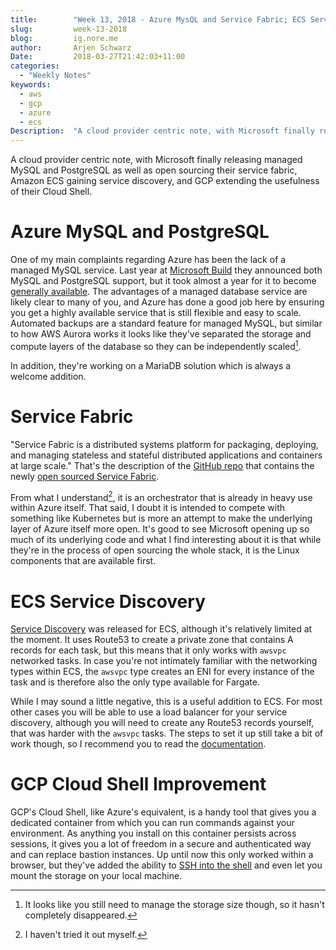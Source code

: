 ```yaml
---
title:        "Week 13, 2018 - Azure MysQL and Service Fabric; ECS Service Discovery; GCP Cloud Shell"
slug:         week-13-2018
blog:         ig.nore.me  
author:       Arjen Schwarz  
Date:         2018-03-27T21:42:03+11:00
categories:   
  - "Weekly Notes"
keywords:
  - aws
  - gcp
  - azure
  - ecs
Description:  "A cloud provider centric note, with Microsoft finally releasing managed MySQL and PostgreSQL as well as open sourcing their service fabric, Amazon ECS gaining service discovery, and GCP extending the usefulness of their Cloud Shell."
---
```


A cloud provider centric note, with Microsoft finally releasing managed MySQL and PostgreSQL as well as open sourcing their service fabric, Amazon ECS gaining service discovery, and GCP extending the usefulness of their Cloud Shell.

# Azure MySQL and PostgreSQL

One of my main complaints regarding Azure has been the lack of a managed MySQL service. Last year at [Microsoft Build](/weekly-notes/week-20-2017/) they announced both MySQL and PostgreSQL support, but it took almost a year for it to become [generally available](https://azure.microsoft.com/en-us/blog/announcing-general-availability-of-azure-database-services-for-mysql-and-postgresql/). The advantages of a managed database service are likely clear to many of you, and Azure has done a good job here by ensuring you get a highly available service that is still flexible and easy to scale. Automated backups are a standard feature for managed MySQL, but similar to how AWS Aurora works it looks like they've separated the storage and compute layers of the database so they can be independently scaled[^1].

In addition, they're working on a MariaDB solution which is always a welcome addition.

# Service Fabric

"Service Fabric is a distributed systems platform for packaging, deploying, and managing stateless and stateful distributed applications and containers at large scale." That's the description of the [GitHub repo](https://github.com/Microsoft/service-fabric/) that contains the newly [open sourced Service Fabric](https://blogs.msdn.microsoft.com/azureservicefabric/2018/03/14/service-fabric-is-going-open-source/).

From what I understand[^2], it is an orchestrator that is already in heavy use within Azure itself. That said, I doubt it is intended to compete with something like Kubernetes but is more an attempt to make the underlying layer of Azure itself more open. It's good to see Microsoft opening up so much of its underlying code and what I find interesting about it is that while they're in the process of open sourcing the whole stack, it is the Linux components that are available first.

# ECS Service Discovery

[Service Discovery](https://aws.amazon.com/about-aws/whats-new/2018/03/introducing-service-discovery-for-amazon-ecs/) was released for ECS, although it's relatively limited at the moment. It uses Route53 to create a private zone that contains A records for each task, but this means that it only works with `awsvpc`  networked tasks. In case you're not intimately familiar with the networking types within ECS, the `awsvpc` type creates an ENI for every instance of the task and is therefore also the only type available for Fargate. 

While I may sound a little negative, this is a useful addition to ECS. For most other cases you will be able to use a load balancer for your service discovery, although you will need to create any Route53 records yourself, that was harder with the `awsvpc` tasks. The steps to set it up still take a bit of work though, so I recommend you to read the [documentation](https://docs.aws.amazon.com/AmazonECS/latest/developerguide/service-discovery.html).

# GCP Cloud Shell Improvement

GCP's Cloud Shell, like Azure's equivalent, is a handy tool that gives you a dedicated container from which you can run commands against your environment. As anything you install on this container persists across sessions, it gives you a lot of freedom in a secure and authenticated way and can replace bastion instances. Up until now this only worked within a browser, but they've added the ability to [SSH into the shell](https://cloudplatform.googleblog.com/2018/03/introducing-the-ability-to-connect-to-Cloud-Shell-from-any-terminal.html) and even let you mount the storage on your local machine.



[^1]:	It looks like you still need to manage the storage size though, so it hasn't completely disappeared.

[^2]:	I haven't tried it out myself.